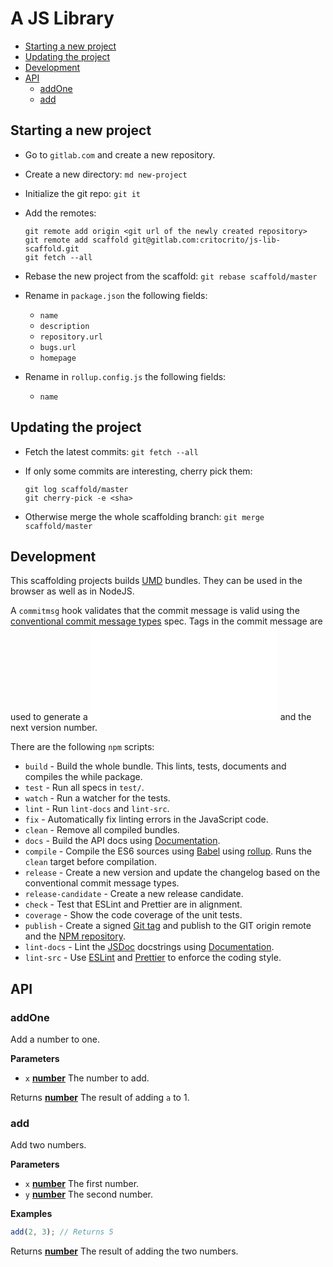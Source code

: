 # A JS Library

<!-- START doctoc generated TOC please keep comment here to allow auto update -->
<!-- DON'T EDIT THIS SECTION, INSTEAD RE-RUN doctoc TO UPDATE -->


- [Starting a new project](#starting-a-new-project)
- [Updating the project](#updating-the-project)
- [Development](#development)
- [API](#api)
  - [addOne](#addone)
  - [add](#add)

<!-- END doctoc generated TOC please keep comment here to allow auto update -->

## Starting a new project

-   Go to `gitlab.com` and create a new repository.
-   Create a new directory: `md new-project`
-   Initialize the git repo: `git it`
-   Add the remotes:

        git remote add origin <git url of the newly created repository>
        git remote add scaffold git@gitlab.com:critocrito/js-lib-scaffold.git
        git fetch --all

-   Rebase the new project from the scaffold: `git rebase scaffold/master`
-   Rename in `package.json` the following fields:

    -   `name`
    -   `description`
    -   `repository.url`
    -   `bugs.url`
    -   `homepage`

-   Rename in `rollup.config.js` the following fields:
    -   `name`

## Updating the project

-   Fetch the latest commits: `git fetch --all`
-   If only some commits are interesting, cherry pick them:

        git log scaffold/master
        git cherry-pick -e <sha>

-   Otherwise merge the whole scaffolding branch: `git merge scaffold/master`

## Development

This scaffolding projects builds [UMD](https://github.com/umdjs/umd)
bundles. They can be used in the browser as well as in NodeJS.

A `commitmsg` hook validates that the commit message is valid using the
[conventional commit message
types](https://github.com/commitizen/conventional-commit-types/blob/master/index.json)
spec. Tags in the commit message are used to generate a
![Changelog.md](./Changelog.md) and the next version number.

There are the following `npm` scripts:

-   `build` - Build the whole bundle. This lints, tests, documents and compiles
    the while package.
-   `test` - Run all specs in `test/`.
-   `watch` - Run a watcher for the tests.
-   `lint` - Run `lint-docs` and `lint-src`.
-   `fix` - Automatically fix linting errors in the JavaScript code.
-   `clean` - Remove all compiled bundles.
-   `docs` - Build the API docs using
    [Documentation](https://github.com/documentationjs/documentation).
-   `compile` - Compile the ES6 sources using [Babel](https://babeljs.io/) using
    [rollup](https://rollupjs.org/). Runs the `clean` target before compilation.
-   `release` - Create a new version and update the changelog based on the
    conventional commit message types.
-   `release-candidate` - Create a new release candidate.
-   `check` - Test that ESLint and Prettier are in alignment.
-   `coverage` - Show the code coverage of the unit tests.
-   `publish` - Create a signed [Git
    tag](https://git-scm.com/book/en/v2/Git-Basics-Tagging) and publish to the
    GIT origin remote and the [NPM repository](https://www.npmjs.com/).
-   `lint-docs` - Lint the [JSDoc](http://usejsdoc.org) docstrings using
    [Documentation](https://github.com/documentationjs/documentation).
-   `lint-src` - Use [ESLint](https://eslint.org/) and
    [Prettier](https://github.com/prettier/prettier) to enforce the coding
    style.

## API

<!-- Generated by documentation.js. Update this documentation by updating the source code. -->

### addOne

Add a number to one.

**Parameters**

-   `x` **[number](https://developer.mozilla.org/en-US/docs/Web/JavaScript/Reference/Global_Objects/Number)** The number to add.

Returns **[number](https://developer.mozilla.org/en-US/docs/Web/JavaScript/Reference/Global_Objects/Number)** The result of adding `a` to 1.

### add

Add two numbers.

**Parameters**

-   `x` **[number](https://developer.mozilla.org/en-US/docs/Web/JavaScript/Reference/Global_Objects/Number)** The first number.
-   `y` **[number](https://developer.mozilla.org/en-US/docs/Web/JavaScript/Reference/Global_Objects/Number)** The second number.

**Examples**

```javascript
add(2, 3); // Returns 5
```

Returns **[number](https://developer.mozilla.org/en-US/docs/Web/JavaScript/Reference/Global_Objects/Number)** The result of adding the two numbers.

